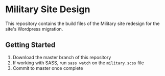 # Military Site Design

This repository contains the build files of the Military site redesign for the site's Wordpress migration.

## Getting Started

1. Download the master branch of this repository
2. If working with SASS, run `sass watch` on the `military.scss` file
3. Commit to master once complete
